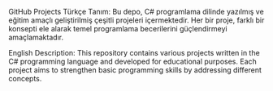 GitHub Projects
Türkçe Tanım:
Bu depo, C# programlama dilinde yazılmış ve eğitim amaçlı geliştirilmiş çeşitli projeleri içermektedir. Her bir proje, farklı bir konsepti ele alarak temel programlama becerilerini güçlendirmeyi amaçlamaktadır.

English Description:
This repository contains various projects written in the C# programming language and developed for educational purposes. Each project aims to strengthen basic programming skills by addressing different concepts.
